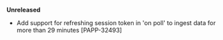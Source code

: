 **Unreleased**

* Add support for refreshing session token in 'on poll' to ingest data for more than 29 minutes [PAPP-32493]
